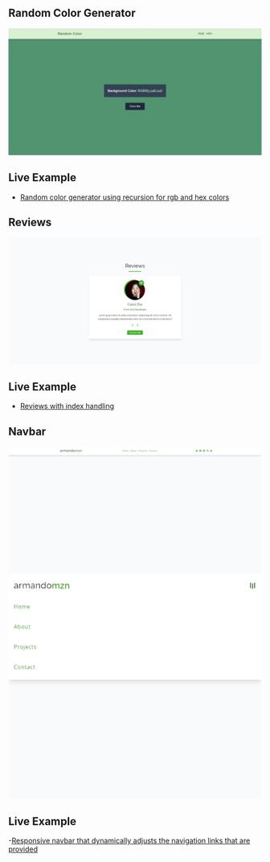 ## Random Color Generator

![](./screenshots/random_color_generator.jpeg)

## Live Example

- [Random color generator using recursion for rgb and hex colors](https://charming-clafoutis-767e43.netlify.app/)

## Reviews
![](./screenshots//reviews.jpeg)
## Live Example
- [Reviews with index handling](https://polite-cendol-435002.netlify.app/)

## Navbar
![](./screenshots/navbar-1.jpeg)
![](./screenshots/navbar-2.jpeg)

## Live Example
-[Responsive navbar that dynamically adjusts the navigation links that are provided](https://funny-sawine-3c5025.netlify.app/)